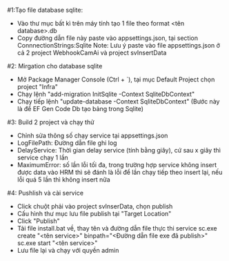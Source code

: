 ﻿#1:Tạo file database sqlite:
- Vào thư mục bất kì trên máy tính tạo 1 file theo format <tên database>.db
- Copy đường dẫn file này paste vào appsettings.json, tại section ConnnectionStrings:Sqlite
Note: Lưu ý paste vào file appsettings.json ở cả 2 project WebhookCamAi và project svInsertData

#2: Mirgation cho database sqlite
- Mở Package Manager Console (Ctrl + `), tại mục Default Project chọn project "Infra"
- Chạy lệnh "add-migration InitSqlite -Context SqliteDbContext"
- Chạy tiếp lệnh "update-database -Context SqliteDbContext"
(Bước này là để EF Gen Code Db tạo bảng trong Sqlite)

#3: Build 2 project và chạy thử
- Chỉnh sửa thông số chạy service tại appsettings.json
- LogFilePath: Đường dẫn file ghi log
- DelayService: Thời gian delay service (tính bằng giây), cứ sau x giây thì service chạy 1 lần
- MaximumError: số lần lỗi tối đa, trong trường hợp service không insert được data vào HRM thì sẽ đánh là lỗi để lần chạy tiếp theo insert lại, nếu lỗi quá 5 lần thì không insert nữa

#4: Pushlish và cài service
- Click chuột phải vào project svInserData, chọn publish
- Cấu hình thư mục lưu file publish tại "Target Location"
- Click "Publish"
- Tải file install.bat về, thay tên và đường dẫn file thực thi service
sc.exe create "<tên service>" binpath="<Đường dẫn file exe đã publish>"
sc.exe start "<tên service>"
- Lưu file lại và chạy với quyền admin
